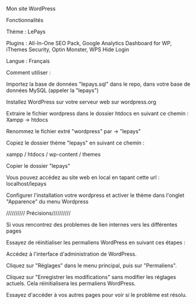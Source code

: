 Mon site WordPress

Fonctionnalités

Thème : LePays

Plugins : All-In-One SEO Pack, Google Analytics Dashboard for WP, iThemes Security, Optin Monster, WPS Hide Login

Langue : Français

Comment utiliser :

Importez la base de données "lepays.sql" dans le repo, dans votre base de données MySQL (appeler la "lepays")

Installez WordPress sur votre serveur web sur wordpress.org

Extraire le fichier wordpress dans le dossier htdocs en suivant ce chemin : Xampp -> htdocs

Renommez le fichier extré "wordpress" par -> "lepays"

Copiez le dossier thème "lepays" en suivant ce chemin :

xampp / htdocs / wp-content / themes 

Copier le dossier "lepays"


Vous pouvez accédez au site web en local en tapant cette url : localhost/lepays

Configurer l'installation votre wordpress et activer le thème dans l'onglet "Apparence" du menu Wordpress


////////// Précisions//////////

Si vous rencontrez des problemes de lien internes vers les différentes pages 

Essayez de réinitialiser les permaliens WordPress en suivant ces étapes :

Accédez à l'interface d'administration de WordPress.

Cliquez sur "Réglages" dans le menu principal, puis sur "Permaliens".

Cliquez sur "Enregistrer les modifications" sans modifier les réglages actuels. Cela réinitialisera les permaliens WordPress.

Essayez d'accéder à vos autres pages pour voir si le problème est résolu.

